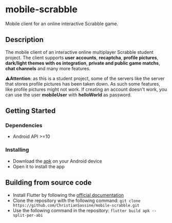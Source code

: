 # mobile-scrabble

Mobile client for an online interactive Scrabble game.

## Description

The mobile client of an interactive online multiplayer Scrabble student project. The client supports **user accounts**, **recaptcha**, **profile pictures**, **dark/light themes with os integration**, **private and public game matchs**, **chat channels** and many more features.

⚠️**Attention**: as this is a student project, some of the servers like the server that stores profile pictures has been taken down. As such some features, like profile pictures might not work. If creating an account doesn't work, you can use the user **mobileUser** with **helloWorld** as password.

## Getting Started

### Dependencies

* Android API >=10

### Installing

* Download the [apk](https://github.com/ChristianSassine/mobile-scrabble/releases/tag/release_v0.1.0) on your Android device
* Open it to install the app

## Building from source code

* Install Flutter by following the [official documentation
](https://docs.flutter.dev/get-started/install)
* Clone the repository with the following command: `git clone https://github.com/ChristianSassine/mobile-scrabble.git`
* Use the following command in the repository: `flutter build apk --split-per-abi`
